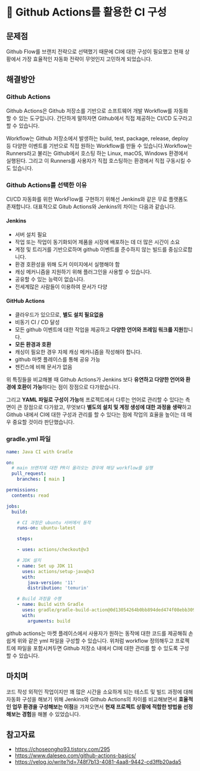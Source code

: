 # :pushpin: Github Actions를 활용한 CI 구성

## 문제점
Github Flow를 브랜치 전략으로 선택했기 때문에 CI에 대한 구성이 필요했고 현재 상황에서 가장 효율적인 자동화 전략이 무엇인지 고민하게 되었습니다.

## 해결방안
### Github Actions
Github Actions은 Github 저장소를 기반으로 소프트웨어 개발 Workflow를 자동화 할 수 있는 도구입니다. 간단하게 말하자면 Github에서 직접 제공하는 CI/CD 도구라고 할 수 있습니다. 

Workflow는 Github 저장소에서 발생하는 build, test, package, release, deploy 등 다양한 이벤트를 기반으로 직접 원하는 Workflow를 만들 수 있습니다.Workflow는 Runners라고 불리는 Github에서 호스팅 하는 Linux, macOS, Windows 환경에서 실행된다. 그리고 이 Runners를 사용자가 직접 호스팅하는 환경에서 직접 구동시킬 수도 있습니다.


### Github Actions를 선택한 이유

CI/CD 자동화를 위한 WorkFlow를 구현하기 위해선 Jenkins와 같은 무료 플랫폼도 존재합니다. 대표적으로 Gitub Actions와 Jenkins의 차이는 다음과 같습니다.

#### Jenkins
- 서버 설치 필요
- 작업 또는 작업이 동기화되어 제품을 시장에 배포하는 데 더 많은 시간이 소요 
- 계정 및 트리거를 기반으로하며 github 이벤트를 준수하지 않는 빌드를 중심으로합니다.
- 환경 호환성을 위해 도커 이미지에서 실행해야 함
- 캐싱 메커니즘을 지원하기 위해 플러그인을 사용할 수 있습니다.
- 공유할 수 있는 능력이 없습니다.
- 전세계많은 사람들이 이용하여 문서가 다양

#### GitHub Actions
- 클라우드가 있으므로, **별도 설치 필요없음**
- 비동기 CI / CD 달성
- 모든 github 이벤트에 대한 작업을 제공하고 **다양한 언어와 프레임 워크를 지원**합니다.
- **모든 환경과 호환**
- 캐싱이 필요한 경우 자체 캐싱 메커니즘을 작성해야 합니다.
- github 마켓 플레이스를 통해 공유 가능
- 젠킨스에 비해 문서가 없음

위 특징들을 비교해볼 때 Github Actions가 Jenkins 보다 **유연하고 다양한 언어와 환경에 호환이 가능**하다는 점이 장점으로 다가왔습니다. 

그리고 **YAML 파일로 구성이 가능**해 프로젝트에서 다루는 언어로 관리할 수 있다는 측면이 큰 장점으로 다가왔고, 무엇보다 **별도의 설치 및 계정 생성에 대한 과정을 생략**하고 Github 내에서 CI에 대한 구성과 관리를 할 수 있다는 점에 작업의 효율을 높이는 데 매우 중요할 것이라 판단했습니다.

### gradle.yml 파일
```yml
name: Java CI with Gradle

on:
  # main 브랜치에 대한 PR이 올라오는 경우에 해당 workflow를 실행
  pull_request:
    branches: [ main ]

permissions:
  contents: read

jobs:
  build:

    # CI 과정은 ubuntu 서버에서 동작
    runs-on: ubuntu-latest

    steps:

    - uses: actions/checkout@v3

    # JDK 설치
    - name: Set up JDK 11
      uses: actions/setup-java@v3
      with:
        java-version: '11'
        distribution: 'temurin'

    # Build 과정을 수행
    - name: Build with Gradle
      uses: gradle/gradle-build-action@0d13054264b0bb894ded474f08ebb30921341cee
      with:
        arguments: build

```

github actions는 마켓 플레이스에서 사용자가 원하는 동작에 대한 코드를 제공해줘 손 쉽게 위와 같은 yml 파일을 구성할 수 있습니다. 위처럼 workflow 정의해두고 프로젝트에 파일을 포함시켜두면 Github 저장소 내에서 CI에 대한 관리를 할 수 있도록 구성할 수 있습니다.

## 마치며
코드 작성 외적인 작업이지만 꽤 많은 시간을 소요하게 되는 테스트 및 빌드 과정에 대해 자동화 구성을 해보기 위해 Jenkins와 Github Actions의 차이를 비교해보면서 **효율적인 업무 환경을 구성해보는 이점**을 가져오면서 **현재 프로젝트 상황에 적합한 방법을 선정해보는 경험**을 해볼 수 있었습니다.

## 참고자료
- https://choseongho93.tistory.com/295
- https://www.daleseo.com/github-actions-basics/
- https://velog.io/write?id=748f7b13-4081-4aa8-9442-cd3ffb20ada5
